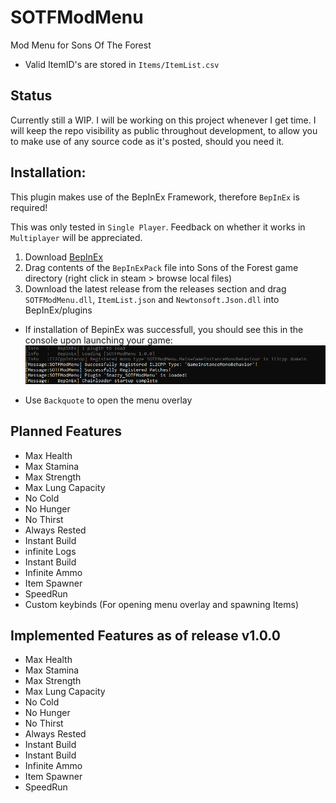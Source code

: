 # SOTFModMenu

Mod Menu for Sons Of The Forest

- Valid ItemID's are stored in `Items/ItemList.csv`

## Status

Currently still a WIP. I will be working on this project whenever I get time. I will keep the repo visibility as public throughout development, to allow you to make use of any source code as it's posted, should you need it.

## Installation:

This plugin makes use of the BepInEx Framework, therefore `BepInEx` is required!

This was only tested in `Single Player`. Feedback on whether it works in `Multiplayer` will be appreciated.

1. Download [BepInEx](https://thunderstore.io/c/sons-of-the-forest/p/BepInEx/BepInExPack_IL2CPP/)
2. Drag contents of the `BepInExPack` file into Sons of the Forest game directory (right click in steam > browse local files)
3. Download the latest release from the releases section and drag `SOTFModMenu.dll`, `ItemList.json` and `Newtonsoft.Json.dll` into BepInEx/plugins

- If installation of BepinEx was successfull, you should see this in the console upon launching your game:
  ![Screenshot](https://github.com/Snazzy72/SOTFModMenu/blob/main/Assets/SOTFModMenu.png)

- Use `Backquote` to open the menu overlay

## Planned Features

- Max Health
- Max Stamina
- Max Strength
- Max Lung Capacity
- No Cold
- No Hunger
- No Thirst
- Always Rested
- Instant Build
- infinite Logs
- Instant Build
- Infinite Ammo
- Item Spawner
- SpeedRun
- Custom keybinds (For opening menu overlay and spawning Items)

## Implemented Features as of release v1.0.0

- Max Health
- Max Stamina
- Max Strength
- Max Lung Capacity
- No Cold
- No Hunger
- No Thirst
- Always Rested
- Instant Build
- Instant Build
- Infinite Ammo
- Item Spawner
- SpeedRun
